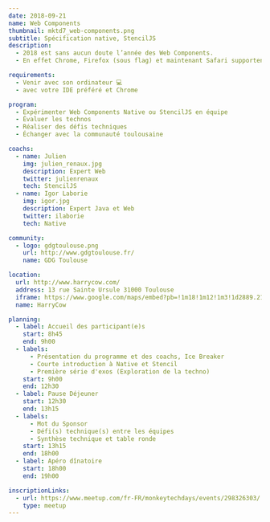 ```yaml
---
date: 2018-09-21
name: Web Components
thumbnail: mktd7_web-components.png
subtitle: Spécification native, StencilJS
description:
  - 2018 est sans aucun doute l’année des Web Components.
  - En effet Chrome, Firefox (sous flag) et maintenant Safari supportent les spécifications customs elements v1 sans avoir besoin de polyfill. Les géants du Web tel que Google avec Polymer 3 et Angular Elements poussent de plus en plus la démocratisation de ces standards du Web à grande échelle.

requirements:
  - Venir avec son ordinateur 💻
  - avec votre IDE préféré et Chrome

program:
  - Expérimenter Web Components Native ou StencilJS en équipe
  - Évaluer les technos
  - Réaliser des défis techniques
  - Échanger avec la communauté toulousaine

coachs:
  - name: Julien
    img: julien_renaux.jpg
    description: Expert Web
    twitter: julienrenaux
    tech: StencilJS
  - name: Igor Laborie
    img: igor.jpg
    description: Expert Java et Web
    twitter: ilaborie
    tech: Native

community:
  - logo: gdgtoulouse.png
    url: http://www.gdgtoulouse.fr/
    name: GDG Toulouse

location:
  url: http://www.harrycow.com/
  address: 13 rue Sainte Ursule 31000 Toulouse
  iframe: https://www.google.com/maps/embed?pb=!1m18!1m12!1m3!1d2889.2108114431708!2d1.4394906157111187!3d43.60215206374777!2m3!1f0!2f0!3f0!3m2!1i1024!2i768!4f13.1!3m3!1m2!1s0x12aebb6258220a07%3A0xf1d45637938f3453!2sHarryCow!5e0!3m2!1sfr!2sfr!4v1466094946954
  name: HarryCow

planning:
  - label: Accueil des participant(e)s
    start: 8h45
    end: 9h00
  - labels:
      - Présentation du programme et des coachs, Ice Breaker
      - Courte introduction à Native et Stencil
      - Première série d'exos (Exploration de la techno)
    start: 9h00
    end: 12h30
  - label: Pause Déjeuner
    start: 12h30
    end: 13h15
  - labels:
      - Mot du Sponsor
      - Défi(s) technique(s) entre les équipes
      - Synthèse technique et table ronde
    start: 13h15
    end: 18h00
  - label: Apéro dînatoire
    start: 18h00
    end: 19h00

inscriptionLinks:
  - url: https://www.meetup.com/fr-FR/monkeytechdays/events/298326303/
    type: meetup
---
```

